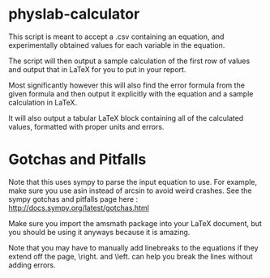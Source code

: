 # physlab-calculator

This script is meant to accept a .csv containing an equation, and experimentally obtained values for each variable in the equation.

The script will then output a sample calculation of the first row of values and output that in LaTeX for you to put in your report.

Most significantly however this will also find the error formula from the given formula and then output it explicitly with the equation and a sample calculation in LaTeX.

It will also output a tabular LaTeX block containing all of the calculated values, formatted with proper units and errors.

# Gotchas and Pitfalls
Note that this uses sympy to parse the input equation to use. For example, make sure you use asin instead of arcsin to avoid weird crashes. See the sympy gotchas and pitfalls page here : http://docs.sympy.org/latest/gotchas.html

Make sure you import the amsmath package into your LaTeX document, but you should be using it anyways because it is amazing.

Note that you may have to manually add linebreaks to the equations if they extend off the page, \right. and \left. can help you break the lines without adding errors.
